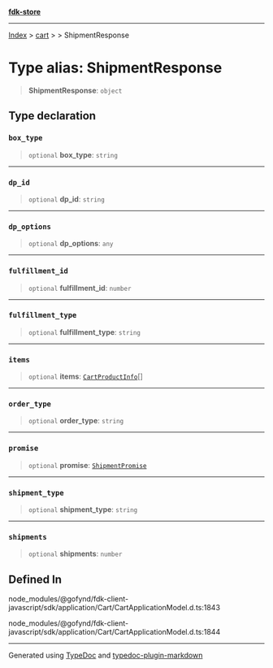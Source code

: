 [**fdk-store**](../../../README.md)
***

[Index](../../../API.md) > [cart](../../README.md) > [<internal>](../README.md) > ShipmentResponse

# Type alias: ShipmentResponse

> **ShipmentResponse**: `object`

## Type declaration

### `box_type`

> `optional` **box\_type**: `string`

***

### `dp_id`

> `optional` **dp\_id**: `string`

***

### `dp_options`

> `optional` **dp\_options**: `any`

***

### `fulfillment_id`

> `optional` **fulfillment\_id**: `number`

***

### `fulfillment_type`

> `optional` **fulfillment\_type**: `string`

***

### `items`

> `optional` **items**: [`CartProductInfo`](type-alias.CartProductInfo.md)[]

***

### `order_type`

> `optional` **order\_type**: `string`

***

### `promise`

> `optional` **promise**: [`ShipmentPromise`](type-alias.ShipmentPromise.md)

***

### `shipment_type`

> `optional` **shipment\_type**: `string`

***

### `shipments`

> `optional` **shipments**: `number`

## Defined In

node\_modules/@gofynd/fdk-client-javascript/sdk/application/Cart/CartApplicationModel.d.ts:1843

node\_modules/@gofynd/fdk-client-javascript/sdk/application/Cart/CartApplicationModel.d.ts:1844

***
Generated using [TypeDoc](https://typedoc.org/) and [typedoc-plugin-markdown](https://www.npmjs.com/package/typedoc-plugin-markdown)
